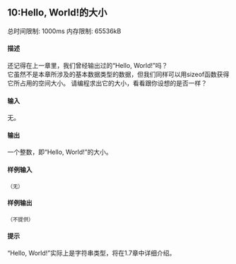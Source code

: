 ﻿## 10:Hello, World!的大小
总时间限制: 1000ms     内存限制: 65536kB

#### 描述

还记得在上一章里，我们曾经输出过的“Hello, World!”吗？  
它虽然不是本章所涉及的基本数据类型的数据，但我们同样可以用sizeof函数获得它所占用的空间大小。
请编程求出它的大小，看看跟你设想的是否一样？

#### 输入

无。

#### 输出

一个整数，即“Hello, World!”的大小。

#### 样例输入

	（无）

#### 样例输出

    （不提供）

#### 提示

“Hello, World!”实际上是字符串类型，将在1.7章中详细介绍。



